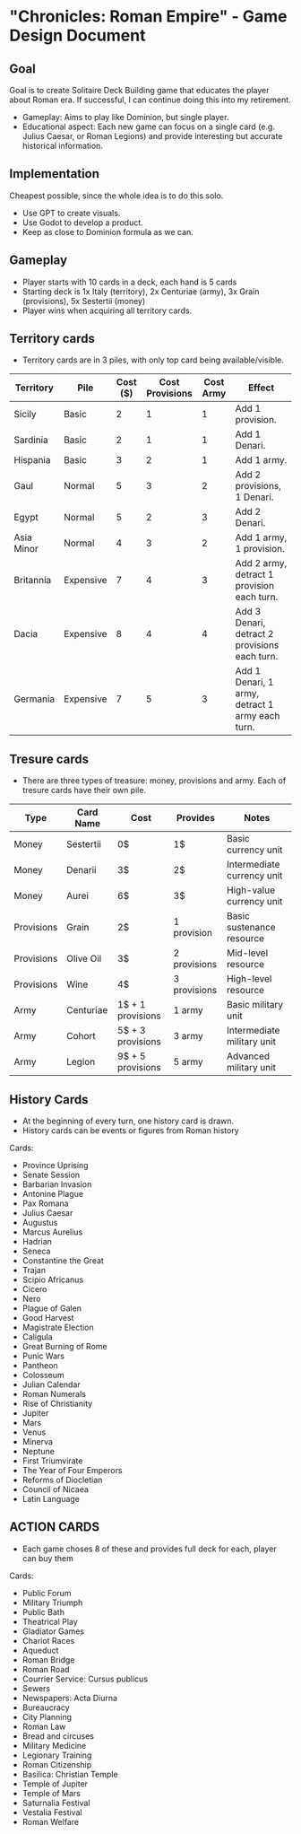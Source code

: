 # "Chronicles: Roman Empire" - Game Design Document

## Goal
Goal is to create Solitaire Deck Building game that educates the player about Roman era. If successful, I can continue doing this into my retirement.

- Gameplay: Aims to play like Dominion, but single player. 
- Educational aspect: Each new game can focus on a single card (e.g. Julius Caesar, or Roman Legions) and provide interesting but accurate historical information.

## Implementation
Cheapest possible, since the whole idea is to do this solo.
- Use GPT to create visuals.
- Use Godot to develop a product.
- Keep as close to Dominion formula as we can.

## Gameplay
- Player starts with 10 cards in a deck, each hand is 5 cards
- Starting deck is 1x Italy (territory), 2x Centuriae (army), 3x Grain (provisions), 5x Sestertii (money)
- Player wins when acquiring all territory cards.

## Territory cards
- Territory cards are in 3 piles, with only top card being available/visible.

| Territory        | Pile       | Cost ($) | Cost Provisions | Cost Army | Effect                                          |
|------------------|------------|----------|-----------------|-----------|-------------------------------------------------|
| Sicily           | Basic      | 2        | 1               | 1         | Add 1 provision.                                |
| Sardinia         | Basic      | 2        | 1               | 1         | Add 1 Denari.                                   |
| Hispania         | Basic      | 3        | 2               | 1         | Add 1 army.                                     |
| Gaul             | Normal     | 5        | 3               | 2         | Add 2 provisions, 1 Denari.                     |
| Egypt            | Normal     | 5        | 2               | 3         | Add 2 Denari.                                   |
| Asia Minor       | Normal     | 4        | 3               | 2         | Add 1 army, 1 provision.                        |
| Britannia        | Expensive  | 7        | 4               | 3         | Add 2 army, detract 1 provision each turn.      |
| Dacia            | Expensive  | 8        | 4               | 4         | Add 3 Denari, detract 2 provisions each turn.   |
| Germania         | Expensive  | 7        | 5               | 3         | Add 1 Denari, 1 army, detract 1 army each turn. |


## Tresure cards
- There are three types of treasure: money, provisions and army. Each of tresure cards have their own pile.

| Type        | Card Name   | Cost              | Provides     | Notes                        |
|-------------|-------------|-------------------|--------------|------------------------------|
| Money       | Sestertii   | 0$                | 1$           | Basic currency unit          |
| Money       | Denarii     | 3$                | 2$           | Intermediate currency unit   |
| Money       | Aurei       | 6$                | 3$           | High-value currency unit     |
| Provisions  | Grain       | 2$                | 1 provision  | Basic sustenance resource    |
| Provisions  | Olive Oil   | 3$                | 2 provisions | Mid-level resource           |
| Provisions  | Wine        | 4$                | 3 provisions | High-level resource          |
| Army        | Centuriae   | 1$ + 1 provisions | 1 army       | Basic military unit          |
| Army        | Cohort      | 5$ + 3 provisions | 3 army       | Intermediate military unit   |
| Army        | Legion      | 9$ + 5 provisions | 5 army       | Advanced military unit       |

## History Cards
- At the beginning of every turn, one history card is drawn.
- History cards can be events or figures from Roman history

Cards:
- Province Uprising                
- Senate Session          
- Barbarian Invasion      
- Antonine Plague         
- Pax Romana              
- Julius Caesar           
- Augustus                
- Marcus Aurelius         
- Hadrian                 
- Seneca                  
- Constantine the Great   
- Trajan                  
- Scipio Africanus        
- Cicero                  
- Nero                    
- Plague of Galen
- Good Harvest
- Magistrate Election
- Caligula
- Great Burning of Rome
- Punic Wars
- Pantheon 
- Colosseum 
- Julian Calendar
- Roman Numerals
- Rise of Christianity
- Jupiter
- Mars
- Venus
- Minerva
- Neptune
- First Triumvirate
- The Year of Four Emperors
- Reforms of Diocletian
- Council of Nicaea
- Latin Language

## ACTION CARDS 
- Each game choses 8 of these and provides full deck for each, player can buy them

Cards:
- Public Forum
- Military Triumph
- Public Bath
- Theatrical Play
- Gladiator Games
- Chariot Races
- Aqueduct
- Roman Bridge
- Roman Road
- Courrier Service: Cursus publicus
- Sewers
- Newspapers: Acta Diurna
- Bureaucracy
- City Planning
- Roman Law
- Bread and circuses
- Military Medicine
- Legionary Training
- Roman Citizenship
- Basilica: Christian Temple
- Temple of Jupiter
- Temple of Mars
- Saturnalia Festival
- Vestalia Festival
- Roman Welfare

